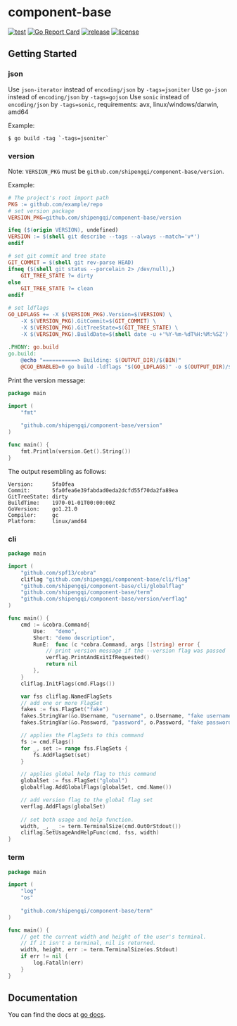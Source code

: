 # component-base

[![test](https://github.com/shipengqi/component-base/actions/workflows/test.yaml/badge.svg)](https://github.com/shipengqi/component-base/actions/workflows/test.yaml)
[![Go Report Card](https://goreportcard.com/badge/github.com/shipengqi/component-base)](https://goreportcard.com/report/github.com/shipengqi/component-base)
[![release](https://img.shields.io/github/release/shipengqi/component-base.svg)](https://github.com/shipengqi/component-base/releases)
[![license](https://img.shields.io/github/license/shipengqi/component-base)](https://github.com/shipengqi/component-base/blob/main/LICENSE)

## Getting Started

### json

Use `json-iterator` instead of `encoding/json` by `-tags=jsoniter`
Use `go-json` instead of `encoding/json` by `-tags=gojson`
Use `sonic` instead of `encoding/json` by `-tags=sonic`, requirements: avx, linux/windows/darwin, amd64

Example:

```
$ go build -tag `-tags=jsoniter`
```

### version

Note: `VERSION_PKG` must be `github.com/shipengqi/component-base/version`.

Example:
```makefile
# The project's root import path
PKG := github.com/example/repo
# set version package
VERSION_PKG=github.com/shipengqi/component-base/version

ifeq ($(origin VERSION), undefined)
VERSION := $(shell git describe --tags --always --match='v*')
endif

# set git commit and tree state
GIT_COMMIT = $(shell git rev-parse HEAD)
ifneq ($(shell git status --porcelain 2> /dev/null),)
	GIT_TREE_STATE ?= dirty
else
	GIT_TREE_STATE ?= clean
endif

# set ldflags
GO_LDFLAGS += -X $(VERSION_PKG).Version=$(VERSION) \
	-X $(VERSION_PKG).GitCommit=$(GIT_COMMIT) \
	-X $(VERSION_PKG).GitTreeState=$(GIT_TREE_STATE) \
	-X $(VERSION_PKG).BuildDate=$(shell date -u +'%Y-%m-%dT%H:%M:%SZ')
	
.PHONY: go.build
go.build:
	@echo "===========> Building: $(OUTPUT_DIR)/$(BIN)"
	@CGO_ENABLED=0 go build -ldflags "$(GO_LDFLAGS)" -o $(OUTPUT_DIR)/$(BIN) ${PKG}
```

Print the version message:

```go
package main

import (
	"fmt"
	
	"github.com/shipengqi/component-base/version"
)

func main() {
	fmt.Println(version.Get().String())
}
```

The output resembling as follows:

```
Version:      5fa0fea
Commit:       5fa0fea6e39fabdad0eda2dcfd55f70da2fa89ea
GitTreeState: dirty
BuildTime:    1970-01-01T00:00:00Z
GoVersion:    go1.21.0
Compiler:     gc
Platform:     linux/amd64
```

### cli

```go
package main

import (
	"github.com/spf13/cobra"
	cliflag "github.com/shipengqi/component-base/cli/flag"
	"github.com/shipengqi/component-base/cli/globalflag"
	"github.com/shipengqi/component-base/term"
	"github.com/shipengqi/component-base/version/verflag"
)

func main() {
	cmd := &cobra.Command{
		Use:   "demo",
		Short: "demo description",
		RunE:  func (c *cobra.Command, args []string) error {
			// print version message if the --version flag was passed
			verflag.PrintAndExitIfRequested()
			return nil
		},
	}
	cliflag.InitFlags(cmd.Flags())

	var fss cliflag.NamedFlagSets
	// add one or more FlagSet
	fakes := fss.FlagSet("fake")
	fakes.StringVar(&o.Username, "username", o.Username, "fake username.")
	fakes.StringVar(&o.Password, "password", o.Password, "fake password.")

	// applies the FlagSets to this command 
	fs := cmd.Flags()
	for _, set := range fss.FlagSets {
		fs.AddFlagSet(set)
	}

	// applies global help flag to this command 
	globalSet := fss.FlagSet("global")
	globalflag.AddGlobalFlags(globalSet, cmd.Name())

	// add version flag to the global flag set
	verflag.AddFlags(globalSet)
	
	// set both usage and help function.
	width, _, _ := term.TerminalSize(cmd.OutOrStdout())
	cliflag.SetUsageAndHelpFunc(cmd, fss, width)
}
```

### term

```go
package main

import (
	"log"
	"os"
	
	"github.com/shipengqi/component-base/term"
)

func main() {
	// get the current width and height of the user's terminal.
	// If it isn't a terminal, nil is returned. 
	width, height, err := term.TerminalSize(os.Stdout)
	if err != nil {
		log.Fatalln(err)
	}
}
```

## Documentation

You can find the docs at [go docs](https://pkg.go.dev/github.com/shipengqi/component-base).